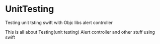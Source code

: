 # UnitTesting
Testing unit tsting swift with Objc libs alert controller


This is all about Testing(unit testing) Alert controller and other stuff using swift 
